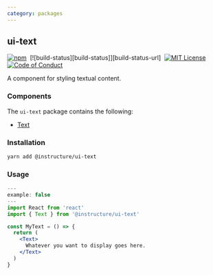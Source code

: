 ```yaml
---
category: packages
---
```


## ui-text

[![npm][npm]][npm-url]&nbsp;
[![build-status][build-status]][build-status-url]&nbsp;
[![MIT License][license-badge]][license]&nbsp;
[![Code of Conduct][coc-badge]][coc]

A component for styling textual content.

### Components

The `ui-text` package contains the following:

- [Text](#Text)

### Installation

```sh
yarn add @instructure/ui-text
```

### Usage

```jsx
---
example: false
---
import React from 'react'
import { Text } from '@instructure/ui-text'

const MyText = () => {
  return (
    <Text>
      Whatever you want to display goes here.
    </Text>
  )
}
```

[npm]: https://img.shields.io/npm/v/@instructure/ui-text.svg
[npm-url]: https://npmjs.com/package/@instructure/ui-text
[license-badge]: https://img.shields.io/npm/l/instructure-ui.svg?style=flat-square
[license]: https://github.com/instructure/instructure-ui/blob/master/LICENSE
[coc-badge]: https://img.shields.io/badge/code%20of-conduct-ff69b4.svg?style=flat-square
[coc]: https://github.com/instructure/instructure-ui/blob/master/CODE_OF_CONDUCT.md
